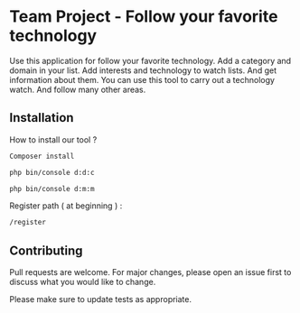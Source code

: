# Team Project - Follow your favorite technology

Use this application for follow your favorite technology. Add a category and domain in your list. 
Add interests and technology to watch lists. And get information about them. You can use this tool to carry out a technology watch. And follow many other areas.

## Installation

How to install our tool ?

```bash
Composer install
```

```bash
php bin/console d:d:c
```

```bash
php bin/console d:m:m
```

Register path ( at beginning ) :
```bash
/register
```

## Contributing
Pull requests are welcome. For major changes, please open an issue first to discuss what you would like to change.

Please make sure to update tests as appropriate.
